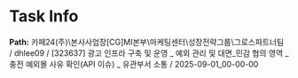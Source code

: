 # Task Info

**Path:** 카페24(주)\본사사업장\[CG]MI본부\마케팅센터\성장전략그룹\그로스파트너팀 / dhlee09 / [323637] 광고 인프라 구축 및 운영 _ 예외 관리 및 대면_민감 협의 영역 _ 충전 예외몰 사유 확인(API 이슈) _ 유관부서 소통 / 2025-09-01_00-00-00

